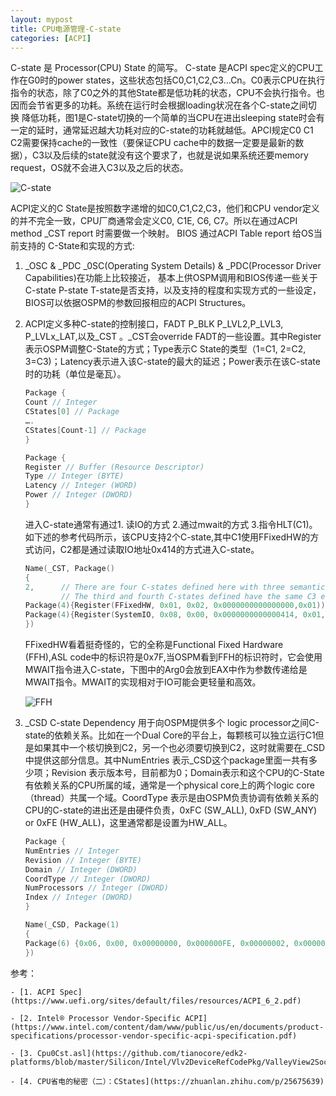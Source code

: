 ```yaml
---
layout: mypost
title: CPU电源管理-C-state
categories: [ACPI]
---
```


C-state 是 Processor(CPU) State 的简写。 C-state 是ACPI spec定义的CPU工作在G0时的power states，这些状态包括C0,C1,C2,C3…Cn。C0表示CPU在执行指令的状态，除了C0之外的其他State都是低功耗的状态，CPU不会执行指令。也因而会节省更多的功耗。系统在运行时会根据loading状况在各个C-state之间切换 降低功耗，图1是C-state切换的一个简单的当CPU在进出sleeping state时会有一定的延时，通常延迟越大功耗对应的C-state的功耗就越低。APCI规定C0 C1 C2需要保持cache的一致性（要保证CPU cache中的数据一定要是最新的数据），C3以及后续的state就没有这个要求了，也就是说如果系统还要memory request，OS就不会进入C3以及之后的状态。

![C-state](C-state.png)

ACPI定义的C State是按照数字递增的如C0,C1,C2,C3，他们和CPU vendor定义的并不完全一致，CPU厂商通常会定义C0, C1E, C6, C7。所以在通过ACPI method _CST report 时需要做一个映射。
BIOS 通过ACPI Table report 给OS当前支持的 C-State和实现的方式:
1.  _OSC & _PDC _0SC(Operating System Details) & _PDC(Processor Driver Capabilities)在功能上比较接近， 基本上供OSPM调用和BIOS传递一些关于C-state P-state T-state是否支持，以及支持的程度和实现方式的一些设定，BIOS可以依据OSPM的参数回报相应的ACPI Structures。
2. ACPI定义多种C-state的控制接口，FADT P_BLK P_LVL2,P_LVL3, P_LVLx_LAT,以及_CST 。_CST会override FADT的一些设置。其中Register 表示OSPM调整C-State的方式；Type表示C State的类型（1=C1, 2=C2, 3=C3)；Latency表示进入该C-state的最大的延迟；Power表示在该C-state时的功耗（单位是毫瓦）。

	```c
	Package {
	Count // Integer
	CStates[0] // Package
	….
	CStates[Count-1] // Package
	}
	
	Package {
	Register // Buffer (Resource Descriptor)
	Type // Integer (BYTE)
	Latency // Integer (WORD)
	Power // Integer (DWORD)
	}
	```	
	进入C-state通常有通过1. 读IO的方式 2.通过mwait的方式 3.指令HLT(C1)。如下述的参考代码所示，该CPU支持2个C-state,其中C1使用FFixedHW的方式访问，C2都是通过读取IO地址0x414的方式进入C-state。

	```c
	Name(_CST, Package() 
	{
	2,      // There are four C-states defined here with three semantics
	        // The third and fourth C-states defined have the same C3 entry semantics 
	Package(4){Register(FFixedHW, 0x01, 0x02, 0x0000000000000000,0x01)),     0x01,  0x03, 0x000003e8}}), 
	Package(4){Register(SystemIO, 0x08, 0x00, 0x0000000000000414, 0x01,)), 0x02, 0x0190, 0x00000000}})
	})
	```	
	
	FFixedHW看着挺奇怪的，它的全称是Functional Fixed Hardware (FFH),ASL code中的标识符是0x7F,当OSPM看到FFH的标识符时，它会使用MWAIT指令进入C-state，下图中的Arg0会放到EAX中作为参数传递给是MWAIT指令。MWAIT的实现相对于IO可能会更轻量和高效。

	![FFH](FFH.png)

3. _CSD C-state Dependency 用于向OSPM提供多个 logic processor之间C-state的依赖关系。比如在一个Dual Core的平台上，每颗核可以独立运行C1但是如果其中一个核切换到C2，另一个也必须要切换到C2，这时就需要在_CSD中提供这部分信息。其中NumEntries 表示_CSD这个package里面一共有多少项；Revision 表示版本号，目前都为0；Domain表示和这个CPU的C-State有依赖关系的CPU所属的域，通常是一个physical core上的两个logic core（thread）共属一个域。CoordType 表示是由OSPM负责协调有依赖关系的CPU的C-state的进出还是由硬件负责，0xFC (SW_ALL), 0xFD (SW_ANY) or 0xFE (HW_ALL)，这里通常都是设置为HW_ALL。

	```c	
	Package {
	NumEntries // Integer
	Revision // Integer (BYTE)
	Domain // Integer (DWORD)
	CoordType // Integer (DWORD)
	NumProcessors // Integer (DWORD)
	Index // Integer (DWORD)
	}
	
	Name(_CSD, Package(1)
	{
	Package(6) {0x06, 0x00, 0x00000000, 0x000000FE, 0x00000002, 0x00000000}
	})
	```

参考： 
	
	- [1. ACPI Spec](https://www.uefi.org/sites/default/files/resources/ACPI_6_2.pdf)

	- [2. Intel® Processor Vendor-Specific ACPI](https://www.intel.com/content/dam/www/public/us/en/documents/product-specifications/processor-vendor-specific-acpi-specification.pdf)

	- [3. Cpu0Cst.asl](https://github.com/tianocore/edk2-platforms/blob/master/Silicon/Intel/Vlv2DeviceRefCodePkg/ValleyView2Soc/CPU/PowerManagement/AcpiTables/Ssdt/Cpu0Cst.asl)

	- [4. CPU省电的秘密（二）：CStates](https://zhuanlan.zhihu.com/p/25675639)
